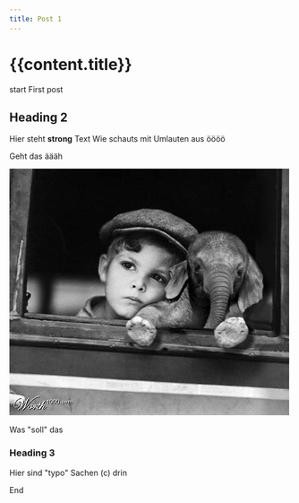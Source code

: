 ```yaml
---
title: Post 1
---
```


# {{content.title}}

start
First post


## Heading 2

Hier steht **strong** Text
Wie schauts mit Umlauten aus öööö

Geht das äääh

![Junge und Elefent](./junge-und-elefant.jpg)

Was "soll" das

### Heading 3

Hier sind "typo" Sachen (c) drin

End
